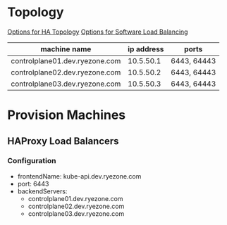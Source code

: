 # Topology

[Options for HA Topology](https://kubernetes.io/docs/setup/production-environment/tools/kubeadm/ha-topology/)
[Options for Software Load Balancing](https://github.com/kubernetes/kubeadm/blob/master/docs/ha-considerations.md#options-for-software-load-balancing)

| machine name | ip address | ports |
| --- | --- | --- |
| controlplane01.dev.ryezone.com | 10.5.50.1 | 6443, 64443 |
| controlplane02.dev.ryezone.com | 10.5.50.2 | 6443, 64443 |
| controlplane03.dev.ryezone.com | 10.5.50.3 | 6443, 64443 |

# Provision Machines

## HAProxy Load Balancers

###

### Configuration
- frontendName: kube-api.dev.ryezone.com
- port: 6443
- backendServers:
  - controlplane01.dev.ryezone.com
  - controlplane02.dev.ryezone.com
  - controlplane03.dev.ryezone.com 